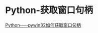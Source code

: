 # Python-获取窗口句柄

[Python----pywin32如何获取窗口句柄](<https://blog.csdn.net/qq_39369520/article/details/119520185>)